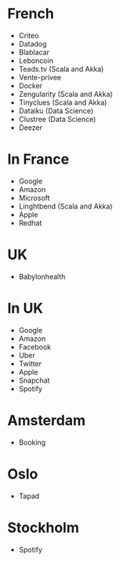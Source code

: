 # French
* Criteo
* Datadog
* Blablacar
* Leboncoin
* Teads.tv (Scala and Akka)
* Vente-privee
* Docker
* Zengularity (Scala and Akka)
* Tinyclues (Scala and Akka)
* Dataiku (Data Science)
* Clustree (Data Science)
* Deezer

# In France
* Google
* Amazon
* Microsoft
* Linghtbend (Scala and Akka)
* Apple
* Redhat

# UK
* Babylonhealth

# In UK
* Google
* Amazon
* Facebook
* Uber
* Twitter
* Apple
* Snapchat
* Spotify

# Amsterdam
* Booking

# Oslo
* Tapad

# Stockholm
* Spotify
